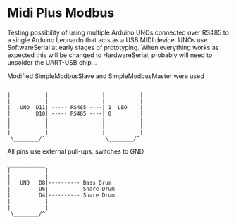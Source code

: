# Midi Plus Modbus

Testing possibility of using multiple Arduino UNOs connected over RS485 to a single Arduino Leonardo that acts as a USB MIDI device. UNOs use SoftwareSerial at early stages of prototyping. When everything works as expected this will be changed to HardwareSerial, probably will need to unsolder the UART-USB chip...

Modified SimpleModbusSlave and SimpleModbusMaster were used

```
____________                  ____________
|           |                 |           |
|           |                 |           |
|   UNO  D11| ----- RS485 ----| 1  LEO    | 
|        D10| ----- RS485 ----| 0         |
|           |                 |           |          
|           |                 |           |          
|           |                 |           |          
 \________/^                   \________/^
```

All pins use external pull-ups, switches to GND

```
____________    
|           |   
|           |   
|   UNO   D8|---------- Bass Drum
|         D6|---------- Snare Drum
|         D4|---------- Snare Drum
|           |
|           |
 \________/^ 
```
